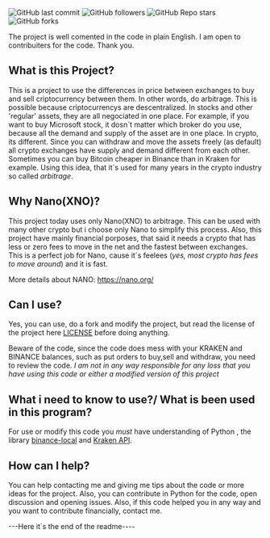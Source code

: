 ![GitHub last commit](https://img.shields.io/github/last-commit/Marcosgcr/ArbitragemNano)
![GitHub followers](https://img.shields.io/github/followers/Marcosgcr?style=social)
![GitHub Repo stars](https://img.shields.io/github/stars/Marcosgcr/ArbitragemNano?style=social)
![GitHub forks](https://img.shields.io/github/forks/Marcosgcr/ArbitragemNano?style=social)



The project is well comented in the code in plain English. I am open to contribuiters for the code. Thank you. 

## What is this Project?

This is a project to use the differences in price between exchanges to buy and sell criptocurrency between them. In other words, do arbitrage. This is possible because criptocurrencys are descentralized.
In stocks and other 'regular' assets, they are all negociated in one place. For example, if you want to buy Microsoft stock, it dosn´t matter which broker do you use, because all the demand and supply of the asset are in one place.
In crypto, its different. 
Since you can withdraw and move the assets freely (as default) all crypto exchanges have supply and demand different from each other. Sometimes you can buy Bitcoin cheaper in Binance than in Kraken for example.
Using this idea, that it´s used for many years in the crypto industry so called *arbitrage*. 

## Why Nano(XNO)?

This project today uses only Nano(XNO) to arbitrage. This can be used with many other crypto but i choose only Nano to simplify this process.
Also, this project have mainly financial porposes, that said it needs a crypto that has less or zero fees to move in the net and the fastest between exchanges.
This is a perfect job for Nano, cause it´s feelees (*yes, most crypto has fees to move around*) and it is fast.

More details about NANO: https://nano.org/

## Can I use?

Yes, you can use, do a fork and modify the project, but read the license of the project here [LICENSE](LICENSE) before doing anything.

Beware of the code, since the code does mess with your KRAKEN and BINANCE balances, such as  put orders to buy,sell and withdraw, you need to review the code.
*I am not in any way responsible for any loss that you have using this code or either a modified version of this project*

## What i need to know to use?/ What is been used in this program?

For use or modify this code you *must* have understanding of Python , the library [binance-local](https://python-binance.readthedocs.io/en/latest/) and [Kraken API](https://docs.kraken.com/rest/).


## How can I help?

You can help contacting me and giving me tips about the code or more ideas for the project.
Also, you can contribute in Python for the code, open discussion and opening issues.
Also, if this code helped you in any way and you want to contribute financially, contact me.

---Here it´s the end of the readme----

